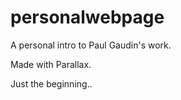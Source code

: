 # personalwebpage
A personal intro to Paul Gaudin's work. 

Made with Parallax. 

Just the beginning.. 

